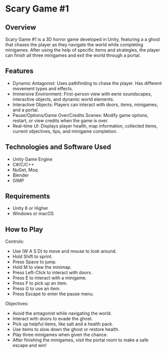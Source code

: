 # Scary Game #1


## Overview
Scary Game #1 is a 3D horror game developed in Unity, featuring a a ghost that chases the player as they navigate the world while completing minigames. After using the help of specific items and strategies, the player can finish all three minigames and exit the world through a portal.

## Features
- Dynamic Antagonist: Uses pathfinding to chase the player. Has different movement types and effects.
- Immersive Environment: First-person view with eerie soundscapes, interactive objects, and dynamic world elements.
- Interactive Objects: Players can interact with doors, items, minigames, and a portal.
- Pause/Options/Game Over/Credits Scenes: Modify game options, restart, or view credits when the game is over.
- Real-time UI: Displays player health, map information, collected items, current objectives, tips, and minigame completion.

## Technologies and Software Used
- Unity Game Engine
- C#/C/C++
- NuGet, Moq
- Blender
- GIMP

## Requirements
- Unity 6 or Higher
- Windows or macOS

## How to Play
Controls:
- Use (W A S D) to move and mouse to look around.
- Hold Shift to sprint.
- Press Space to jump.
- Hold M to view the minimap.
- Press Left-Click to interact with doors.
- Press E to interact with a minigame.
- Press F to pick up an item.
- Press G to use an item.
- Press Escape to enter the pause menu.

Objectives:
- Avoid the antagonist while navigating the world.
- Interact with doors to evade the ghost.
- Pick up helpful items, like salt and a health pack.
- Use items to slow down the ghost or restore health.
- Play three minigames when given the chance.
- After finishing the minigames, visit the portal room to make a safe escape and win!
